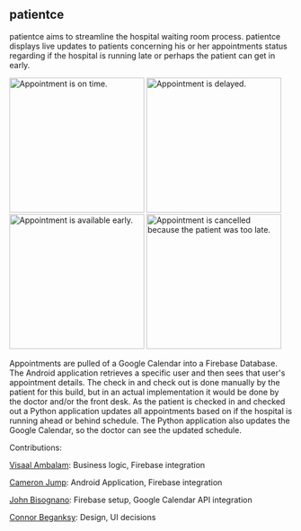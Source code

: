 

## patientce
patientce aims to streamline the hospital waiting room process.  patientce displays live updates to patients concerning his or her appointments status regarding if the hospital is running late or perhaps the patient can get in early.

<img src="https://user-images.githubusercontent.com/23038185/42981027-c000b830-8b9f-11e8-9036-abec20cfc717.png" alt="Appointment is on time." width="240"/>

<img src="https://user-images.githubusercontent.com/23038185/42981025-bfe0e082-8b9f-11e8-9468-fe334d42253d.png" alt="Appointment is delayed." width="240"/>

<img src="https://user-images.githubusercontent.com/23038185/42981026-bff0874e-8b9f-11e8-83fe-5f9b5fbaad4f.png" alt="Appointment is available early." width="240"/>

<img src="https://user-images.githubusercontent.com/23038185/42981024-bfd0ab36-8b9f-11e8-8e92-6d8cf61221d9.png" alt="Appointment is cancelled because the patient was too late." width="240"/>

Appointments are pulled of a Google Calendar into a Firebase Database. The Android application retrieves a specific user and then sees that user's appointment details. The check in and check out is done manually by the patient for this build, but in an actual implementation it would be done by the doctor and/or the front desk. As the patient is checked in and checked out a Python application updates all appointments based on if the hospital is running ahead or behind schedule. The Python application also updates the Google Calendar, so the doctor can see the updated schedule.

Contributions:

[Visaal Ambalam](https://github.com/visaals/): Business logic, Firebase integration

[Cameron Jump](https://github.com/cameronjump/): Android Application, Firebase integration

[John Bisognano](https://github.com/johnbisognano): Firebase setup, Google Calendar API integration

[Connor Beganksy](https://github.com/ConnorBegansky): Design, UI decisions
